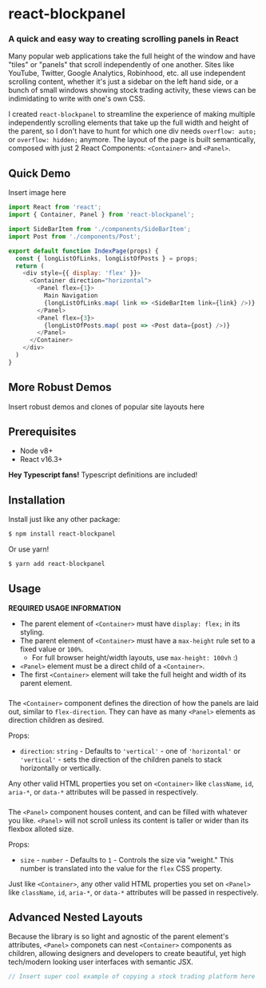 # react-blockpanel
### A quick and easy way to creating scrolling panels in React

Many popular web applications take the full height of the window and have "tiles" or "panels" that scroll independently of one another. Sites like YouTube, Twitter, Google Analytics, Robinhood, etc. all use independent scrolling content, whether it's just a sidebar on the left hand side, or a bunch of small windows showing stock trading activity, these views can be indimidating to write with one's own CSS.

I created `react-blockpanel` to streamline the experience of making multiple independently scrolling elements that take up the full width and height of the parent, so I don't have to hunt for which one div needs `overflow: auto;` or `overflow: hidden;` anymore. The layout of the page is built semantically, composed with just 2 React Components: `<Container>` and `<Panel>`.

## Quick Demo
Insert image here

```js
import React from 'react';
import { Container, Panel } from 'react-blockpanel';

import SideBarItem from './components/SideBarItem';
import Post from './components/Post';

export default function IndexPage(props) {
  const { longListOfLinks, longListOfPosts } = props;
  return (
    <div style={{ display: 'flex' }}>
      <Container direction="horizontal">
        <Panel flex={1}>
          Main Navigation
          {longListOfLinks.map( link => <SideBarItem link={link} />)}
        </Panel>
        <Panel flex={3}>
          {longListOfPosts.map( post => <Post data={post} />)}
        </Panel>
      </Container>
    </div>
  )
}
```

## More Robust Demos
Insert robust demos and clones of popular site layouts here

## Prerequisites

* Node v8+
* React v16.3+

**Hey Typescript fans!**  Typescript definitions are included!

## Installation
Install just like any other package:
```bash
$ npm install react-blockpanel
```

Or use yarn!
```bash
$ yarn add react-blockpanel
```

## Usage

**REQUIRED USAGE INFORMATION**
* The parent element of `<Container>` must have `display: flex;` in its styling.
* The parent element of `<Container>` must have a `max-height` rule set to a fixed value or `100%`.
  * For full browser height/width layouts, use `max-height: 100vh` :)
* `<Panel>` element must be a direct child of a `<Container>`.
* The first `<Container>` element will take the full height and width of its parent element.

### <Container>

The `<Container>` component defines the direction of how the panels are laid out, similar to `flex-direction`. They can have as many `<Panel>` elements as direction children as desired.

Props:
* `direction`: `string` - Defaults to `'vertical'` - one of `'horizontal'` or `'vertical'` - sets the direction of the children panels to stack horizontally or vertically.

Any other valid HTML properties you set on `<Container>` like `className`, `id`, `aria-*`, or `data-*` attributes will be passed in respectively.

### <Panel>

The `<Panel>` component houses content, and can be filled with whatever you like. `<Panel>` will not scroll unless its content is taller or wider than its flexbox alloted size.

Props:
* `size` - `number` - Defaults to `1` - Controls the size via "weight." This number is translated into the value for the `flex` CSS property.

Just like `<Container>`, any other valid HTML properties you set on `<Panel>` like `className`, `id`, `aria-*`, or `data-*` attributes will be passed in respectively.

## Advanced Nested Layouts

Because the library is so light and agnostic of the parent element's attributes, `<Panel>` componets can nest `<Container>` components as children, allowing designers and developers to create beautiful, yet high tech/modern looking user interfaces with semantic JSX.

```js
// Insert super cool example of copying a stock trading platform here
```
